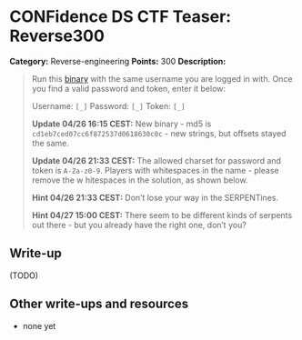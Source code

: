 # CONFidence DS CTF Teaser: Reverse300

**Category:** Reverse-engineering
**Points:** 300
**Description:**

> Run this [binary](re300) with the same username you are logged in with. Once you find a valid password and token, enter it below:
>
> Username: `[_]`
> Password: `[_]`
> Token: `[_]`
>
> **Update 04/26 16:15 CEST:** New binary - md5 is `cd1eb7ced07cc6f872537d0618630c0c` - new strings, but offsets stayed the same.
>
> **Update 04/26 21:33 CEST:**
> The allowed charset for password and token is `A-Za-z0-9`. Players with whitespaces in the name - please remove the w hitespaces in the solution, as shown below.
>
> **Hint 04/26 21:33 CEST:**
> Don’t lose your way in the SERPENTines.
>
> **Hint 04/27 15:00 CEST:**
> There seem to be different kinds of serpents out there - but you already have the right one, don’t you?

## Write-up

(TODO)

## Other write-ups and resources

* none yet

